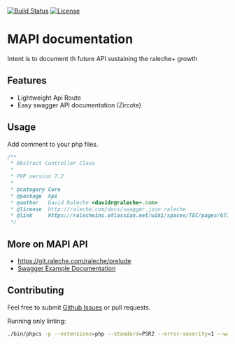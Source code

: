 [![Build Status](https://img.shields.io/travis/zircote/swagger-php/master.svg?style=flat-square)](https://travis-ci.org/zircote/swagger-php)
[![License](https://img.shields.io/badge/license-Apache2.0-blue.svg?style=flat-square)](LICENSE-2.0.txt)

# MAPI documentation

Intent is to document th future API sustaining the raleche+ growth 

## Features
- Lightweight Api Route
- Easy swagger API documentation (Zircote)

## Usage

Add comment to your php files.
```php
/**
 * Abstract Controller Class
 *
 * PHP version 7.2
 *
 * @category Core
 * @package  Api
 * @author   David Raleche <davidr@raleche+.com>
 * @license  http://raleche.com/docs/swagger.json raleche
 * @link     https://ralecheinc.atlassian.net/wiki/spaces/TEC/pages/673513891/Framework+Architecture+Demo
 */
```


## More on MAPI API

- https://git.raleche.com/raleche/prelude
- [Swagger Example Documentation](https://github.com/zircote/swagger-php/tree/master/Examples)

## Contributing

Feel free to submit [Github Issues](https://git.raleche.com/raleche/prelude)
or pull requests.


Running only linting:

```bash
./bin/phpcs -p --extensions=php --standard=PSR2 --error-severity=1 --warning-severity=0 ./src ./tests
```
